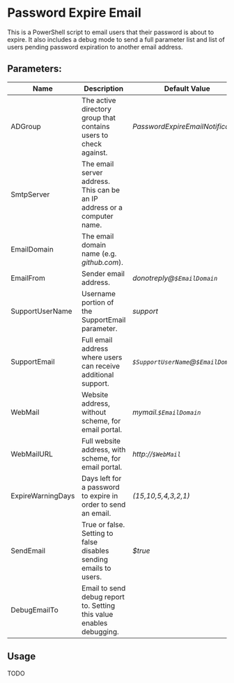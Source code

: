 Password Expire Email
=====================

This is a PowerShell script to email users that their password is about to expire. It also includes a debug mode to send a full parameter list and list of users pending password expiration to another email address.

## Parameters:

Name              | Description   | Default Value | Required
----------------- | ------------- | ------------- | :--------:
ADGroup           | The active directory group that contains users to check against. | *PasswordExpireEmailNotification* |
SmtpServer        | The email server address. This can be an IP address or a computer name. | | **X**
EmailDomain       | The email domain name (e.g. *github.com*). | | **X**
EmailFrom         | Sender email address. | *donotreply@`$EmailDomain`* |
SupportUserName   | Username portion of the SupportEmail parameter. | *support* |
SupportEmail      | Full email address where users can receive additional support. | *`$SupportUserName`@`$EmailDomain`* |
WebMail           | Website address, without scheme, for email portal. | *mymail.`$EmailDomain`* |
WebMailURL        | Full website address, with scheme, for email portal. | *http://`$WebMail`* |
ExpireWarningDays | Days left for a password to expire in order to send an email. | *(15,10,5,4,3,2,1)* |
SendEmail         | True or false. Setting to false disables sending emails to users. | *$true* |
DebugEmailTo      | Email to send debug report to. Setting this value enables debugging. | |

## Usage

TODO
